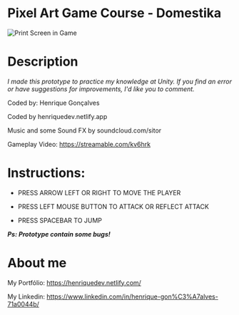 
# Pixel Art Game Course - Domestika

![Print Screen in Game](https://i.imgur.com/EHZwwmP.png)
							

# Description

*I made this prototype to practice my knowledge at Unity. If you find an error or have suggestions for improvements, I'd like you to comment.*

Coded by: Henrique Gonçalves

Coded by henriquedev.netlify.app

Music and some Sound FX by soundcloud.com/sitor

Gameplay Video: https://streamable.com/kv6hrk


# Instructions: 

 - PRESS ARROW LEFT OR RIGHT TO MOVE THE PLAYER
   
 - PRESS LEFT MOUSE BUTTON TO ATTACK OR REFLECT ATTACK
 
 - PRESS SPACEBAR TO JUMP

***Ps: Prototype contain some bugs!***


# About me

My Portfólio: https://henriquedev.netlify.com/

My Linkedin: https://www.linkedin.com/in/henrique-gon%C3%A7alves-71a0044b/
